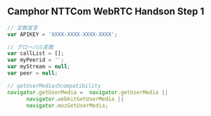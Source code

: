 ## Camphor NTTCom WebRTC Handson Step 1
``` javascript
// 定数宣言
var APIKEY = 'XXXX-XXXX-XXXX-XXXX';

// グローバル変数
var callList = [];
var myPeerid = '';
var myStream = null;
var peer = null;

// getUserMediaのcompatibility
navigator.getUserMedia =  navigator.getUserMedia ||
      navigator.webkitGetUserMedia ||
      navigator.mozGetUserMedia;
```
